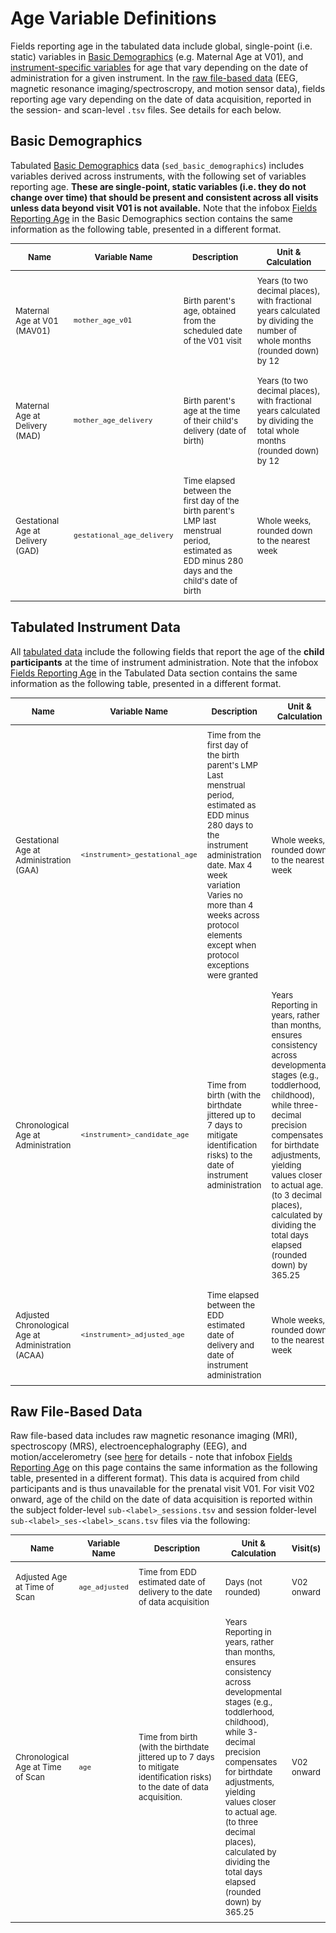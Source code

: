 # Age Variable Definitions

Fields reporting age in the tabulated data include global, single-point (i.e. static) variables in [Basic Demographics](#basic-demographics) (e.g. Maternal Age at V01), and [instrument-specific variables](#tabulated-instrument-data) for age that vary depending on the date of administration for a given instrument. In the [raw file-based data](#raw-file-based-data) (EEG, magnetic resonance imaging/spectroscropy, and motion sensor data), fields reporting age vary depending on the date of data acquisition, reported in the session- and scan-level `.tsv` files. See details for each below. 

## Basic Demographics

Tabulated [Basic Demographics](demo/basicdemo.md) data (`sed_basic_demographics`) includes variables derived across instruments, with the following set of variables reporting age. **These are single-point, static variables (i.e. they do not change over time) that should be present and consistent across all visits unless data beyond visit V01 is not available.** Note that the infobox [Fields Reporting Age](demo/basicdemo.md/#demo-age) in the Basic Demographics section contains the same information as the following table, presented in a different format.

<table style="width: 100%; border-collapse: collapse; table-layout: fixed; font-size: 13px;">
    <thead>
      <tr>
        <th style="width: 20%; padding: 5px; text-align: center;">Name</th>
        <th style="width: 10%; padding: 5px; text-align: center;">Variable Name</th>
        <th style="width: 30%; padding: 5px; text-align: center;">Description</th>
        <th style="width: 30%; padding: 5px; text-align: center;">Unit & Calculation</th>
      </tr>
    </thead>
    <tbody>
<td style="padding: 8px; word-wrap: break-word; white-space: normal;">Maternal Age at V01 (MAV01)</td>
<td style="padding: 8px; word-wrap: break-word; white-space: normal;"><code>mother_age_v01</code></td>
<td style="padding: 8px; word-wrap: break-word; white-space: normal;">Birth parent's age, obtained from the scheduled date of the V01 visit</td>
<td style="padding: 8px; word-wrap: break-word; white-space: normal;">Years (to two decimal places), with fractional years calculated by dividing the number of whole months (rounded down) by 12</td>
</tr>
<tr>
<td style="padding: 8px; word-wrap: break-word; white-space: normal;">Maternal Age at Delivery (MAD)</td>
<td style="padding: 8px; word-wrap: break-word; white-space: normal;"><code>mother_age_delivery</code></td>
<td style="padding: 8px; word-wrap: break-word; white-space: normal;">Birth parent's age at the time of their child's delivery (date of birth)</td>
<td style="padding: 8px; word-wrap: break-word; white-space: normal;">Years (to two decimal places), with fractional years calculated by dividing the total whole months (rounded down) by 12</td>
</tr>
<tr>
<td style="padding: 8px; word-wrap: break-word; white-space: normal;">Gestational Age at Delivery (GAD)</td>
<td style="padding: 8px; word-wrap: break-word; white-space: normal;"><code>gestational_age_delivery</code></td>
<td style="padding: 8px; word-wrap: break-word; white-space: normal;">Time elapsed between the first day of the birth parent's <span class="tooltip">LMP
		<span class="tooltiptext">last menstrual period, estimated as EDD minus 280 days</span>
	  </span> and the child's date of birth</td>
<td style="padding: 8px; word-wrap: break-word; white-space: normal;">Whole weeks, rounded down to the nearest week</td>
</tr>
</tbody>
</table>

## Tabulated Instrument Data

All [tabulated data](../datacuration/phenotypes.md) include the following fields that report the age of the **child participants** at the time of instrument administration. Note that the infobox [Fields Reporting Age](../datacuration/phenotypes.md#instrument-age) in the Tabulated Data section contains the same information as the following table, presented in a different format.

<table style="width: 100%; border-collapse: collapse; table-layout: fixed; font-size: 13px;">
    <thead>
      <tr>
        <th style="width: 20%; padding: 5px; text-align: center;">Name</th>
        <th style="width: 10%; padding: 5px; text-align: center;">Variable Name</th>
        <th style="width: 30%; padding: 5px; text-align: center;">Description</th>
        <th style="width: 20%; padding: 5px; text-align: center;">Unit & Calculation</th>
        <th style="width: 10%; padding: 5px; text-align: center;">Visit(s)</th>
      </tr>
    </thead>
    <tbody>
<tr>
<td style="padding: 8px; word-wrap: break-word; white-space: normal;">Gestational Age at Administration (GAA)</td>
<td style="padding: 8px; word-wrap: break-word; white-space: normal;"><code>&lt;instrument&gt;_gestational_age</code></td>
<td style="padding: 8px; word-wrap: break-word; white-space: normal;">Time from the first day of the birth parent's <span class="tooltip">LMP
		<span class="tooltiptext">Last menstrual period, estimated as EDD minus 280 days</span>
	  </span> to the instrument administration date.
    <span class="tooltip">Max 4 week variation
		<span class="tooltiptext">Varies no more than 4 weeks across protocol elements except when protocol exceptions were granted</span>
	  </span>
    </td>
<td style="padding: 8px; word-wrap: break-word; white-space: normal;">Whole weeks, rounded down to the nearest week</td>
<td style="padding: 8px; word-wrap: break-word; white-space: normal;">V01 only</td>
</tr>
<tr>
<td style="padding: 8px; word-wrap: break-word; white-space: normal;">Chronological Age at Administration</td>
<td style="padding: 8px; word-wrap: break-word; white-space: normal;"><code>&lt;instrument&gt;_candidate_age</code></td>
<td style="padding: 8px; word-wrap: break-word; white-space: normal;">Time from birth (with the birthdate jittered up to 7 days to mitigate identification risks) to the date of instrument administration</td>
<td style="padding: 8px; word-wrap: break-word; white-space: normal;"><span class="tooltip">Years
		<span class="tooltiptext">Reporting in years, rather than months, ensures consistency across developmental stages (e.g., toddlerhood, childhood), while three-decimal precision compensates for birthdate adjustments, yielding values closer to actual age.</span></span> (to 3 decimal places), calculated by dividing the total days elapsed (rounded down) by 365.25</td>
<td style="padding: 8px; word-wrap: break-word; white-space: normal;">V02 onward</td>
</tr>
<tr>
<td style="padding: 8px; word-wrap: break-word; white-space: normal;">Adjusted Chronological Age at Administration (ACAA)</td>
<td style="padding: 8px; word-wrap: break-word; white-space: normal;"><code>&lt;instrument&gt;_adjusted_age</code></td>
<td style="padding: 8px; word-wrap: break-word; white-space: normal;">Time elapsed between the <span class="tooltip">EDD
		<span class="tooltiptext">estimated date of delivery</span>
	  </span> and date of instrument administration</td>
<td style="padding: 8px; word-wrap: break-word; white-space: normal;">Whole weeks, rounded down to the nearest week</td>
<td style="padding: 8px; word-wrap: break-word; white-space: normal;">V02 onward</td>
</tr>
</tbody>
</table>

## Raw File-Based Data

Raw file-based data includes raw magnetic resonance imaging (MRI), spectroscopy (MRS), electroencephalography (EEG), and motion/accelerometry (see [here](../../datacuration/rawbids/#raw-file-based-bids-data) for details - note that infobox [Fields Reporting Age](../datacuration/rawbids.md#age) on this page contains the same information as the following table, presented in a different format). This data is acquired from child participants and is thus unavailable for the prenatal visit V01. For visit V02 onward, age of the child on the date of data acquisition is reported within the subject folder-level `sub-<label>_sessions.tsv` and session folder-level `sub-<label>_ses-<label>_scans.tsv` files via the following:

<table style="width: 100%; border-collapse: collapse; table-layout: fixed; font-size: 13px;">
    <thead>
      <tr>
        <th style="width: 20%; padding: 5px; text-align: center;">Name</th>
        <th style="width: 10%; padding: 5px; text-align: center;">Variable Name</th>
        <th style="width: 30%; padding: 5px; text-align: center;">Description</th>
        <th style="width: 20%; padding: 5px; text-align: center;">Unit & Calculation</th>
        <th style="width: 10%; padding: 5px; text-align: center;">Visit(s)</th>
      </tr>
    </thead>
    <tbody>
<tr>
<td style="padding: 8px; word-wrap: break-word; white-space: normal;">Adjusted Age at Time of Scan</td>
<td style="padding: 8px; word-wrap: break-word; white-space: normal;"><code>age_adjusted</code></td>
<td style="padding: 8px; word-wrap: break-word; white-space: normal;">Time from <span class="tooltip">EDD
		<span class="tooltiptext">estimated date of delivery</span>
	  </span> to the date of data acquisition</td>
<td style="padding: 8px; word-wrap: break-word; white-space: normal;">Days (not rounded)</td>
<td style="padding: 8px; word-wrap: break-word; white-space: normal;">V02 onward</td>
</tr>
<tr>
<td style="padding: 8px; word-wrap: break-word; white-space: normal;">Chronological Age at Time of Scan</td>
<td style="padding: 8px; word-wrap: break-word; white-space: normal;"><code>age</code></td>
<td style="padding: 8px; word-wrap: break-word; white-space: normal;">Time from birth (with the birthdate jittered up to 7 days to mitigate identification risks) to the date of data acquisition.</td>
<td style="padding: 8px; word-wrap: break-word; white-space: normal;"><span class="tooltip">Years
		<span class="tooltiptext">Reporting in years, rather than months, ensures consistency across developmental stages (e.g., toddlerhood, childhood), while 3-decimal precision compensates for birthdate adjustments, yielding values closer to actual age.</span></span> (to three decimal places), calculated by dividing the total days elapsed (rounded down) by 365.25</td>
<td style="padding: 8px; word-wrap: break-word; white-space: normal;">V02 onward</td>
</tr>
</tbody>
</table>





